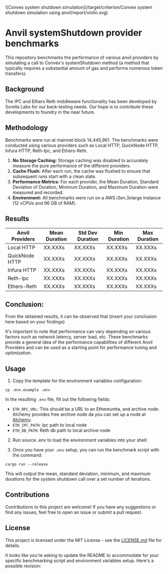 ![Convex system shutdown simulation](/target/criterion/Convex system shutdown simulation using anvil/report/violin.svg)

# Anvil systemShutdown provider benchmarks

This repository benchmarks the performance of various anvil providers by simulating a call to Convex's systemShutdown method (a method that typically requires a substantial amount of gas and performs numerous token transfers).

## Background

The IPC and Ethers Reth middleware functionality has been developed by Sorella Labs for our back-testing needs. Our hope is to contribute these developments to foundry in the near future.

## Methodology

Benchmarks were run at mainnet block 14,445,961. The benchmarks were conducted using various providers such as Local HTTP, QuickNode HTTP, Infura HTTP, Reth-Ipc, and Ethers-Reth.

1. **No Storage Caching:** Storage caching was disabled to accurately measure the pure performance of the different providers.
2. **Cache Flush:** After each run, the cache was flushed to ensure that subsequent runs start with a clean slate.
3. **Performance Metrics:** For each provider, the Mean Duration, Standard Deviation of Duration, Minimum Duration, and Maximum Duration were measured and recorded.
4. **Environment:** All benchmarks were run on a AWS i3en.3xlarge instance (12 vCPUs and 96 GB of RAM).

## Results

| Anvil Providers | Mean Duration | Std Dev Duration | Min Duration | Max Duration |
| --------------- | ------------- | ---------------- | ------------ | ------------ |
| Local HTTP      | XX.XXXs       | XX.XXXs          | XX.XXXs      | XX.XXXs      |
| QuickNode HTTP  | XX.XXXs       | XX.XXXs          | XX.XXXs      | XX.XXXs      |
| Infura HTTP     | XX.XXXs       | XX.XXXs          | XX.XXXs      | XX.XXXs      |
| Reth-Ipc        | XX.XXXs       | XX.XXXs          | XX.XXXs      | XX.XXXs      |
| Ethers-Reth     | XX.XXXs       | XX.XXXs          | XX.XXXs      | XX.XXXs      |

## Conclusion:

From the obtained results, it can be observed that (insert your conclusion here based on your findings)

It's important to note that performance can vary depending on various factors such as network latency, server load, etc. These benchmarks provide a general idea of the performance capabilities of different Anvil Providers and can be used as a starting point for performance tuning and optimization.

## Usage

1. Copy the template for the environment variables configuration:

```
cp .env.example .env
```

In the resulting `.env` file, fill out the following fields:

- `ETH_RPC_URL`: This should be a URL to an Ethereumta, and archive node. Alchemy provides free archive node da you can set up a node at [Alchemy](https://www.alchemy.com/).
- `ETH_IPC_PATH`: Ipc path to local node
- `ETH_DB_PATH`: Reth db path to local archive node

2. Run source .env to load the environment variables into your shell:

3. Once you have your `.env` setup, you can run the benchmark script with the command:

```
cargo run --release
```

This will output the mean, standard deviation, minimum, and maximum durations for the system shutdown call over a set number of iterations.

## Contributions

Contributions to this project are welcome! If you have any suggestions or find any issues, feel free to open an issue or submit a pull request.

## License

This project is licensed under the MIT License - see the [LICENSE.md](LICENSE.md) file for details.

It looks like you're asking to update the README to accommodate for your specific benchmarking script and environment variables setup. Here's a possible revision:
